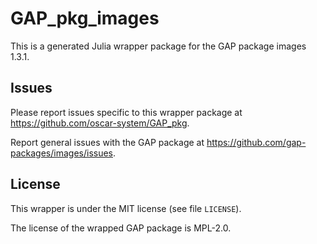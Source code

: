 # GAP_pkg_images

This is a generated Julia wrapper package for the GAP package images 1.3.1.

## Issues

Please report issues specific to this wrapper package at <https://github.com/oscar-system/GAP_pkg>.

Report general issues with the GAP package at <https://github.com/gap-packages/images/issues>.

## License

This wrapper is under the MIT license (see file `LICENSE`).

The license of the wrapped GAP package is MPL-2.0.
